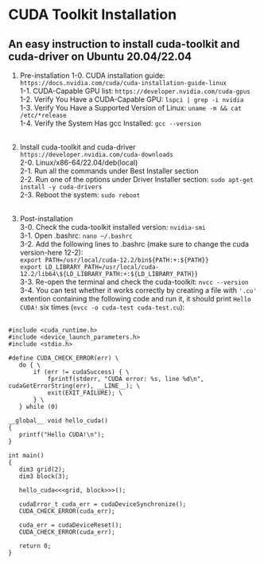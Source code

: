 # CUDA Toolkit Installation
## An easy instruction to install cuda-toolkit and cuda-driver on Ubuntu 20.04/22.04

1. Pre-installation
	1-0. CUDA installation guide: `https://docs.nvidia.com/cuda/cuda-installation-guide-linux` <br>
	1-1. CUDA-Capable GPU list: `https://developer.nvidia.com/cuda-gpus` <br>
	1-2. Verify You Have a CUDA-Capable GPU: `lspci | grep -i nvidia` <br>
	1-3. Verify You Have a Supported Version of Linux: `uname -m && cat /etc/*release` <br>
	1-4. Verify the System Has gcc Installed: `gcc --version` <br> <br>

2. Install cuda-toolkit and cuda-driver <br>
	`https://developer.nvidia.com/cuda-downloads` <br>
	2-0. Linux/x86-64/22.04/deb(local) <br>
	2-1. Run all the commands under Best Installer section <br>
	2-2. Run one of the options under Driver Installer section: `sudo apt-get install -y cuda-drivers` <br>
	2-3. Reboot the system: `sudo reboot` <br> <br>

3. Post-installation <br>
	3-0. Check the cuda-toolkit installed version: `nvidia-smi` <br>
	3-1. Open .bashrc: `nano ~/.bashrc` <br>
	3-2. Add the following lines to .bashrc (make sure to change the cuda version-here 12-2): <br>
		`export PATH=/usr/local/cuda-12.2/bin${PATH:+:${PATH}}` <br>
		`export LD_LIBRARY_PATH=/usr/local/cuda-12.2/lib64\${LD_LIBRARY_PATH:+:${LD_LIBRARY_PATH}}` <br>
	3-3. Re-open the terminal and check the cuda-toolkit: `nvcc --version` <br>
	3-4. You can test whether it works correctly by creating a file with `'.cu'` extention containing the following code and run it, it should print `Hello CUDA!` six times (`nvcc -o cuda-test cuda-test.cu`): <br> <br>

 ```
#include <cuda_runtime.h>
#include <device_launch_parameters.h>
#include <stdio.h>

#define CUDA_CHECK_ERROR(err) \
    do { \
        if (err != cudaSuccess) { \
            fprintf(stderr, "CUDA error: %s, line %d\n", cudaGetErrorString(err), __LINE__); \
            exit(EXIT_FAILURE); \
        } \
    } while (0)

__global__ void hello_cuda()
{
    printf("Hello CUDA!\n");
}

int main()
{
    dim3 grid(2);
    dim3 block(3);
    
    hello_cuda<<<grid, block>>>();
    
    cudaError_t cuda_err = cudaDeviceSynchronize();
    CUDA_CHECK_ERROR(cuda_err);
    
    cuda_err = cudaDeviceReset();
    CUDA_CHECK_ERROR(cuda_err);

    return 0;
}
```

